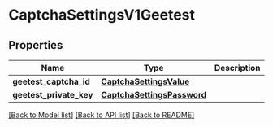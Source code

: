 # CaptchaSettingsV1Geetest

## Properties
Name | Type | Description | Notes
------------ | ------------- | ------------- | -------------
**geetest_captcha_id** | [**CaptchaSettingsValue**](CaptchaSettingsValue.md) |  | 
**geetest_private_key** | [**CaptchaSettingsPassword**](CaptchaSettingsPassword.md) |  | 

[[Back to Model list]](../README.md#documentation-for-models) [[Back to API list]](../README.md#documentation-for-api-endpoints) [[Back to README]](../README.md)

